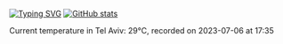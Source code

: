 [![Typing SVG](https://readme-typing-svg.demolab.com?font=Fira+Code&pause=1000&width=435&lines=Hello+%F0%9F%91%8B+welcome+to+my+GitHub+%F0%9F%94%A5)](https://git.io/typing-svg)
[![GitHub stats](https://github-readme-stats.vercel.app/api?username=apollner&rank_icon=github)](https://github.com/anuraghazra/github-readme-stats)
























































































Current temperature in Tel Aviv: 29°C, recorded on 2023-07-06 at 17:35
